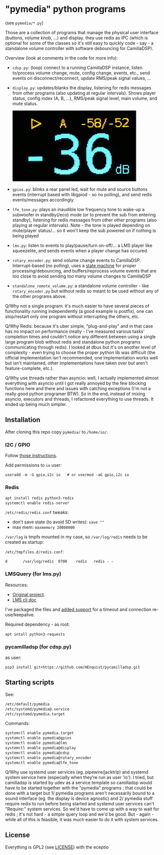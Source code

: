 # "pymedia" python programs

(see `pymedia/*.py`)

Those are a collection of programs that manage the physical user interface
(buttons, volume knob, ...) and display. they use redis as IPC (which is
optional for some of the classes so it's still easy to quickly code - say - a
standalone volume controller with software debouncing for CamillaDSP).

Overview (look at comments in the code for more info):

- `cdsp.py`: (loop) connect to a running CamillaDSP instance, listen to/process
  volume change, mute, config change, events, etc., send events on
  disconnect/reconnect, update RMS/peak signal values, ...

- `display.py`: updates/blanks the display, listening for redis messages from
  other programs (also updating at regular intervals). Shows player status,
  config index (A, B, ...), RMS/peak signal level, main volume, and mute status.

  ![display](img/display.jpg)

- `gpios.py`: blinks a rear panel led, wait for mute and source buttons events
  (interrupt based with libgpiod - so no polling), and send redis
  events/messages accordingly.

- `lfe_tone.py`: plays an inaudible low frequency tone to wake-up a subwoofer in
  standby(/eco) mode (or to prevent the sub from entering standby), listening
  for redis messages from other other programs (also playing at regular
  intervals). Note - the tone is played depending on mute/player status/... so
  it won't keep the sub powered on if nothing is being played

- `lms.py`: listen to events to play/pause/turn on-off/... a LMS player like
  squeezelite, and sends events when a player change has occured.

- `rotary_encoder.py`: send volume change events to CamillaDSP. Interrupt-based
  (no polling), uses a [state machine](https://github.com/buxtronix/arduino/tree/master/libraries/Rotary)
  for proper processing/debouncing, and buffers/reprocess volume events that are
  too close to avoid sending too many volume changes to CamillaDSP

- `standalone_remote_volume.py`: a standalone volume controller - like
  `rotary_encoder.py` but without redis so meant to be used without any of the
  other programs above.


Q/Why not a single program: it's much easier to have several pieces of
functionality running independently (a good example is postfix), one can
stop/restart only one program without interrupting the others, etc.

Q/Why Redis: because it's uber simple, "plug-and-play" and in that case has no
impact on performance (really - I've measured various tasks' completion times
and couldn't notice any different between using a single large program blob
without redis and standalone python programs communicating through redis). I
looked at dbus but it's on another level of complexity - even trying to choose
the proper python lib was difficult (the official implementation isn't
recommended, one implementation works well but isn't maintained, other
implementations have taken over but aren't feature-complete, etc.).

Q/Why use threads rather than asyncio: well, I actually implemented almost
everything with asyncio until I got really annoyed by the few blocking functions
here and there and issues with catching exceptions (I'm not a really good python
programer BTW). So in the end, instead of mixing asyncio, executors and
threads, I refactored everything to use threads. It ended up being much simpler.


## Installation

After cloning this repo copy `pymedia/` to `/home/io/`.


### I2C / GPIO

Follow [those instructions](i2c_gpio.md).

Add permissions to `io` user:

```
useradd -m -G gpio,i2c io	# or usermod -aG gpio,i2c io
```


### Redis

```
apt install redis python3-redis
systemctl enable redis-server
```

`/etc/redis/redis.conf` tweaks:
- don't save state (to avoid SD writes): `save ""`
- max mem: `maxmemory 20000000`

`/var/log` is tmpfs mounted in my case, so `/var/log/redis` needs to be created
as startup:

`/etc/tmpfiles.d/redis.conf`:

```
d       /var/log/redis  0700    redis   redis - -
```

### LMSQuery (for lms.py)

Resources:
- [Original project](https://github.com/roberteinhaus/lmsquery).
- [LMS cli
  doc](https://github.com/elParaguayo/LMS-CLI-Documentation/blob/master/LMS-CLI.md)

I've packaged the files and [added
support](https://github.com/roberteinhaus/lmsquery/pull/3) for a timeout and
connection re-use/keepalive.

Required dependency - as root:

`apt intall python3-requests`


### pycamilladsp (for cdsp.py)

as user:

```
pip3 install git+https://github.com/HEnquist/pycamilladsp.git
```

## Starting scripts

See:

```
/etc/default/pymedia
/etc/systemd/pymedia@.service
/etc/systemd/pymedia.target
```

Commands:

```
systemctl enable pymedia.target
systemctl enable pymedia@gpios
systemctl enable pymedia@lms
systemctl enable pymedia@display
systemctl enable pymedia@cdsp
systemctl enable pymedia@rotary_encoder
systemctl enable pymedia@lfe_tone
```

Q/Why use systemd user services (eg. pipewire/jacktrip) and systemd system
service here (especially when they're run as user 'io'): I tried, but camilladsp
is started by udev as a service template so camilladsp would have to be started
together with the "pymedia" programs ; that could be done with a target but 1/
pymedia programs aren't necessarily bound to a sound interface (eg. the display
is device agnostic) and 2/ pymedia stuff require redis to run before being
started and systemd user services can't "Require:" system services. So we'd
have to come up with a way to wait for redis ; it's not hard - a simple query
loop and we'd be good. But - again - while all of this is feasible, it was much
easier to do it with system services.

## License

Everything is GPL2 (see [LICENSE](LICENSE)) with the eceptio
